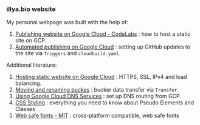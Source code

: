 ### illya.bio website

My personal webpage was built with the help of:

1. [Publishing website on Google Cloud - CodeLabs](https://codelabs.developers.google.com/codelabs/cloud-webapp-hosting-gcs#0) : how to host a static site on GCP.
2. [Automated publishing on Google Cloud](https://cloud.google.com/community/tutorials/automated-publishing-cloud-build) : setting up GitHub updates to the site via <code>Triggers</code> and <code>cloudbuild.yaml</code>.


Additional literature:
1. [Hosting static website on Google Cloud](https://cloud.google.com/storage/docs/hosting-static-website) : HTTPS, SSL, IPv4 and load balancing.
2. [Moving and renaming buckes](https://cloud.google.com/storage/docs/moving-buckets) : bucker data transfer via <code>Transfer</code>.
3. [Using Google Cloud DNS Services](https://medium.com/hackernoon/hosting-a-free-static-website-on-google-cloud-storage-d0d83704173b) : set up DNS routing from GCP.
4. [CSS Styling](https://www.youtube.com/watch?v=W-YHT9xHBgA) : everything you need to know about Pseudo Elements and Classes
5. [Web safe fonts - MIT](https://web.mit.edu/jmorzins/www/fonts.html) : cross-platform compatible, web safe fonts
